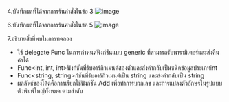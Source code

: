4.บันทึกผลที่ได้จากการรันคำสั่งในข้อ 3
![image](https://github.com/65030121natthamon/03376836-OOP-2566-Lab-15/assets/144195611/363729e1-f852-42f7-92d9-de08502be681)

6.บันทึกผลที่ได้จากการรันคำสั่งในข้อ 5
![image](https://github.com/65030121natthamon/03376836-OOP-2566-Lab-15/assets/144195611/77cdadb0-8628-42c8-aea3-4d5f69aa66b3)

7.อธิบายสิ่งที่พบในการทดลอง
 - ใช้ delegate Func ในการกำหนดฟังก์ชันแบบ generic ที่สามารถรับพารามิเตอร์และส่งคืนค่าได้ 
- Func<int, int, int>ฟังก์ชันที่รับอาร์กิวเมนต์สองตัวและส่งค่ากลับเป็นชนิดข้อมูลประเภทint
- Func<string, string>ก์ชันที่รับอาร์กิวเมนต์เป็น string และส่งค่ากลับเป็น string
- ผลลัพธ์ของโค้ดคือการเรียกใช้ฟังก์ชัน Add เพื่อทำการบวกเลข และการแปลงตัวอักษรในรูปแบบตัวพิมพ์ใหญ่ทั้งหมด ตามลำดับ

